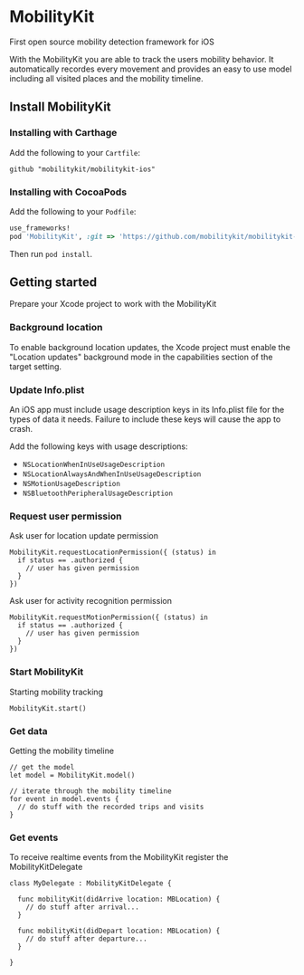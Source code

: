 # MobilityKit

First open source mobility detection framework for iOS

With the MobilityKit you are able to track the users mobility behavior. It automatically recordes every movement and provides an easy to use model including all visited places and the mobility timeline.

## Install MobilityKit

### Installing with Carthage

Add the following to your `Cartfile`:

```
github "mobilitykit/mobilitykit-ios"
```

### Installing with CocoaPods

Add the following to your `Podfile`:

```ruby
use_frameworks!
pod 'MobilityKit', :git => 'https://github.com/mobilitykit/mobilitykit-ios.git'
```

Then run `pod install`.


## Getting started

Prepare your Xcode project to work with the MobilityKit

### Background location

To enable background location updates, the Xcode project must enable the "Location updates" background mode in the capabilities section of the target setting.


### Update Info.plist

An iOS app must include usage description keys in its Info.plist file for the types of data it needs. Failure to include these keys will cause the app to crash.

Add the following keys with usage descriptions:

* `NSLocationWhenInUseUsageDescription`
* `NSLocationAlwaysAndWhenInUseUsageDescription`
* `NSMotionUsageDescription`
* `NSBluetoothPeripheralUsageDescription`


### Request user permission

Ask user for location update permission
```
MobilityKit.requestLocationPermission({ (status) in
  if status == .authorized {
    // user has given permission
  }
})
```

Ask user for activity recognition permission
```
MobilityKit.requestMotionPermission({ (status) in
  if status == .authorized {
    // user has given permission
  }
})
```

### Start MobilityKit

Starting mobility tracking
```
MobilityKit.start()
```

### Get data

Getting the mobility timeline
```
// get the model
let model = MobilityKit.model()

// iterate through the mobility timeline
for event in model.events {
  // do stuff with the recorded trips and visits
}
```

### Get events

To receive realtime events from the MobilityKit register the MobilityKitDelegate
```
class MyDelegate : MobilityKitDelegate {

  func mobilityKit(didArrive location: MBLocation) {
    // do stuff after arrival...
  }

  func mobilityKit(didDepart location: MBLocation) {
    // do stuff after departure...
  }

}
```

